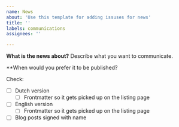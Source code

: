 ```yaml
---
name: News
about: 'Use this template for adding issuses for news'
title: ''
labels: communications
assignees: ''

---
```


**What is the news about?**
Describe what you want to communicate.

**When would you prefer it to be published?


Check:
- [ ] Dutch version
   - [ ] Frontmatter so it gets picked up on the listing page 
- [ ] English version
   - [ ] Frontmatter so it gets picked up on the listing page
- [ ] Blog posts signed with name
